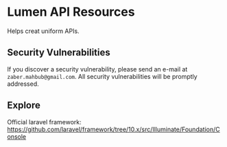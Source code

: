 # Lumen API Resources

Helps creat uniform APIs.

## Security Vulnerabilities

If you discover a security vulnerability, please send an e-mail at `zaber.mahbub@gmail.com`. All security vulnerabilities will be promptly addressed.

## Explore

Official laravel framework: <https://github.com/laravel/framework/tree/10.x/src/Illuminate/Foundation/Console>
